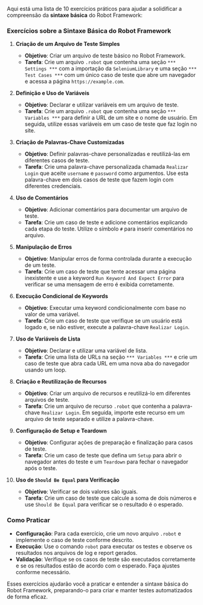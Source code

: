 Aqui está uma lista de 10 exercícios práticos para ajudar a solidificar a compreensão da **sintaxe básica** do Robot Framework:

### Exercícios sobre a Sintaxe Básica do Robot Framework

1. **Criação de um Arquivo de Teste Simples**
   - **Objetivo**: Criar um arquivo de teste básico no Robot Framework.
   - **Tarefa**: Crie um arquivo `.robot` que contenha uma seção `*** Settings ***` com a importação da `SeleniumLibrary` e uma seção `*** Test Cases ***` com um único caso de teste que abre um navegador e acessa a página `https://example.com`.

2. **Definição e Uso de Variáveis**
   - **Objetivo**: Declarar e utilizar variáveis em um arquivo de teste.
   - **Tarefa**: Crie um arquivo `.robot` que contenha uma seção `*** Variables ***` para definir a URL de um site e o nome de usuário. Em seguida, utilize essas variáveis em um caso de teste que faz login no site.

3. **Criação de Palavras-Chave Customizadas**
   - **Objetivo**: Definir palavras-chave personalizadas e reutilizá-las em diferentes casos de teste.
   - **Tarefa**: Crie uma palavra-chave personalizada chamada `Realizar Login` que aceite `username` e `password` como argumentos. Use esta palavra-chave em dois casos de teste que fazem login com diferentes credenciais.

4. **Uso de Comentários**
   - **Objetivo**: Adicionar comentários para documentar um arquivo de teste.
   - **Tarefa**: Crie um caso de teste e adicione comentários explicando cada etapa do teste. Utilize o símbolo `#` para inserir comentários no arquivo.

5. **Manipulação de Erros**
   - **Objetivo**: Manipular erros de forma controlada durante a execução de um teste.
   - **Tarefa**: Crie um caso de teste que tente acessar uma página inexistente e use a keyword `Run Keyword And Expect Error` para verificar se uma mensagem de erro é exibida corretamente.

6. **Execução Condicional de Keywords**
   - **Objetivo**: Executar uma keyword condicionalmente com base no valor de uma variável.
   - **Tarefa**: Crie um caso de teste que verifique se um usuário está logado e, se não estiver, execute a palavra-chave `Realizar Login`.

7. **Uso de Variáveis de Lista**
   - **Objetivo**: Declarar e utilizar uma variável de lista.
   - **Tarefa**: Crie uma lista de URLs na seção `*** Variables ***` e crie um caso de teste que abra cada URL em uma nova aba do navegador usando um loop.

8. **Criação e Reutilização de Recursos**
   - **Objetivo**: Criar um arquivo de recursos e reutilizá-lo em diferentes arquivos de teste.
   - **Tarefa**: Crie um arquivo de recurso `.robot` que contenha a palavra-chave `Realizar Login`. Em seguida, importe este recurso em um arquivo de teste separado e utilize a palavra-chave.

9. **Configuração de Setup e Teardown**
   - **Objetivo**: Configurar ações de preparação e finalização para casos de teste.
   - **Tarefa**: Crie um caso de teste que defina um `Setup` para abrir o navegador antes do teste e um `Teardown` para fechar o navegador após o teste.

10. **Uso de `Should Be Equal` para Verificação**
    - **Objetivo**: Verificar se dois valores são iguais.
    - **Tarefa**: Crie um caso de teste que calcule a soma de dois números e use `Should Be Equal` para verificar se o resultado é o esperado.

### Como Praticar

- **Configuração**: Para cada exercício, crie um novo arquivo `.robot` e implemente o caso de teste conforme descrito.
- **Execução**: Use o comando `robot` para executar os testes e observe os resultados nos arquivos de log e report gerados.
- **Validação**: Verifique se os casos de teste são executados corretamente e se os resultados estão de acordo com o esperado. Faça ajustes conforme necessário.

Esses exercícios ajudarão você a praticar e entender a sintaxe básica do Robot Framework, preparando-o para criar e manter testes automatizados de forma eficaz.